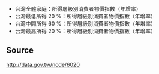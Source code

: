 - 台灣全體家庭：所得層級別消費者物價指數（年增率）
- 台灣最低所得 20 %：所得層級別消費者物價指數（年增率）
- 台灣中間所得 60 %：所得層級別消費者物價指數（年增率）
- 台灣最高所得 20 %：所得層級別消費者物價指數（年增率）

## Source

http://data.gov.tw/node/6020
